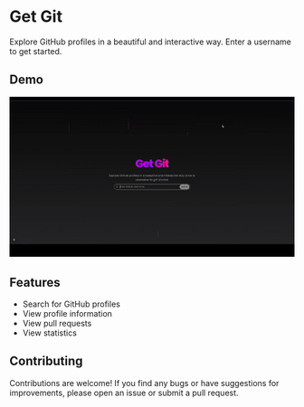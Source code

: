 # Get Git

Explore GitHub profiles in a beautiful and interactive way. Enter a username to get started.

## Demo

![Demo](/public/get-git.gif)

## Features

- Search for GitHub profiles
- View profile information
- View pull requests
- View statistics

## Contributing

Contributions are welcome! If you find any bugs or have suggestions for improvements, please open an issue or submit a pull request.
